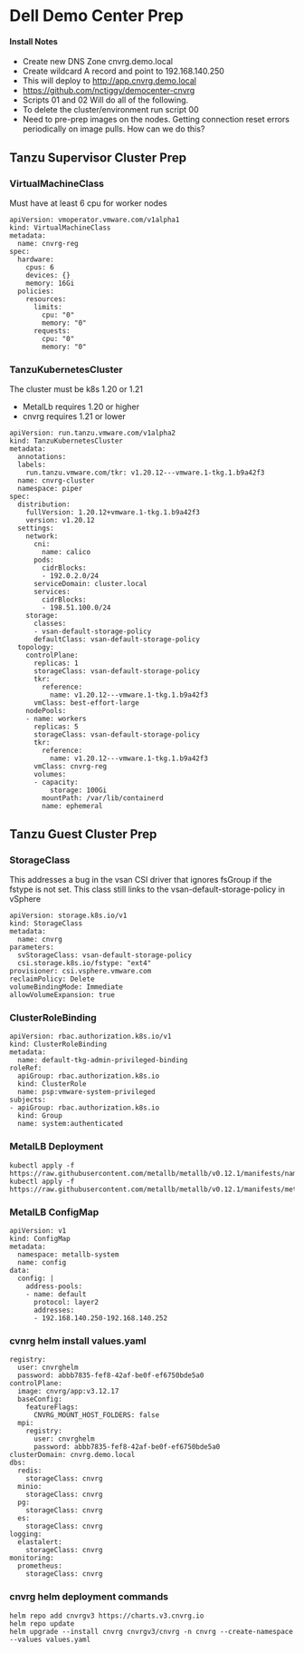 # Dell Demo Center Prep

#### Install Notes
* Create new DNS Zone cnvrg.demo.local
* Create wildcard A record and point to 192.168.140.250
* This will deploy to http://app.cnvrg.demo.local
* https://github.com/nctiggy/democenter-cnvrg
* Scripts 01 and 02 Will do all of the following.
* To delete the cluster/environment run script 00
* Need to pre-prep images on the nodes. Getting connection reset errors periodically on image pulls. How can we do this?

## Tanzu Supervisor Cluster Prep
### VirtualMachineClass
Must have at least 6 cpu for worker nodes
```
apiVersion: vmoperator.vmware.com/v1alpha1
kind: VirtualMachineClass
metadata:
  name: cnvrg-reg
spec:
  hardware:
    cpus: 6
    devices: {}
    memory: 16Gi
  policies:
    resources:
      limits:
        cpu: "0"
        memory: "0"
      requests:
        cpu: "0"
        memory: "0"
```
### TanzuKubernetesCluster
The cluster must be k8s 1.20 or 1.21
- MetalLb requires 1.20 or higher
- cnvrg requires 1.21 or lower

```
apiVersion: run.tanzu.vmware.com/v1alpha2
kind: TanzuKubernetesCluster
metadata:
  annotations:
  labels:
    run.tanzu.vmware.com/tkr: v1.20.12---vmware.1-tkg.1.b9a42f3
  name: cnvrg-cluster
  namespace: piper
spec:
  distribution:
    fullVersion: 1.20.12+vmware.1-tkg.1.b9a42f3
    version: v1.20.12
  settings:
    network:
      cni:
        name: calico
      pods:
        cidrBlocks:
        - 192.0.2.0/24
      serviceDomain: cluster.local
      services:
        cidrBlocks:
        - 198.51.100.0/24
    storage:
      classes:
      - vsan-default-storage-policy
      defaultClass: vsan-default-storage-policy
  topology:
    controlPlane:
      replicas: 1
      storageClass: vsan-default-storage-policy
      tkr:
        reference:
          name: v1.20.12---vmware.1-tkg.1.b9a42f3
      vmClass: best-effort-large
    nodePools:
    - name: workers
      replicas: 5
      storageClass: vsan-default-storage-policy
      tkr:
        reference:
          name: v1.20.12---vmware.1-tkg.1.b9a42f3
      vmClass: cnvrg-reg
      volumes:
      - capacity:
          storage: 100Gi
        mountPath: /var/lib/containerd
        name: ephemeral
```
## Tanzu Guest Cluster Prep
### StorageClass
This addresses a bug in the vsan CSI driver that ignores fsGroup if the fstype is not set. This class still links to the vsan-default-storage-policy in vSphere
```
apiVersion: storage.k8s.io/v1
kind: StorageClass
metadata:
  name: cnvrg
parameters:
  svStorageClass: vsan-default-storage-policy
  csi.storage.k8s.io/fstype: "ext4"
provisioner: csi.vsphere.vmware.com
reclaimPolicy: Delete
volumeBindingMode: Immediate
allowVolumeExpansion: true
```
### ClusterRoleBinding
```
apiVersion: rbac.authorization.k8s.io/v1
kind: ClusterRoleBinding
metadata:
  name: default-tkg-admin-privileged-binding
roleRef:
  apiGroup: rbac.authorization.k8s.io
  kind: ClusterRole
  name: psp:vmware-system-privileged
subjects:
- apiGroup: rbac.authorization.k8s.io
  kind: Group
  name: system:authenticated
```
### MetalLB Deployment
```
kubectl apply -f https://raw.githubusercontent.com/metallb/metallb/v0.12.1/manifests/namespace.yaml
kubectl apply -f https://raw.githubusercontent.com/metallb/metallb/v0.12.1/manifests/metallb.yaml
```
### MetalLB ConfigMap
```
apiVersion: v1
kind: ConfigMap
metadata:
  namespace: metallb-system
  name: config
data:
  config: |
    address-pools:
    - name: default
      protocol: layer2
      addresses:
      - 192.168.140.250-192.168.140.252
```
### cvnrg helm install values.yaml
```
registry:
  user: cnvrghelm
  password: abbb7835-fef8-42af-be0f-ef6750bde5a0
controlPlane:
  image: cnvrg/app:v3.12.17
  baseConfig:
    featureFlags:
      CNVRG_MOUNT_HOST_FOLDERS: false
  mpi:
    registry:
      user: cnvrghelm
      password: abbb7835-fef8-42af-be0f-ef6750bde5a0
clusterDomain: cnvrg.demo.local
dbs:
  redis:
    storageClass: cnvrg
  minio:
    storageClass: cnvrg
  pg:
    storageClass: cnvrg
  es:
    storageClass: cnvrg
logging:
  elastalert:
    storageClass: cnvrg
monitoring:
  prometheus:
    storageClass: cnvrg
```
### cnvrg helm deployment commands
```
helm repo add cnvrgv3 https://charts.v3.cnvrg.io
helm repo update
helm upgrade --install cnvrg cnvrgv3/cnvrg -n cnvrg --create-namespace --values values.yaml
```
